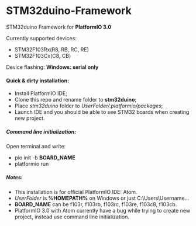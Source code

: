 # STM32duino-Framework
STM32duino Framework for **PlatformIO 3.0**

Currently supported devices: 
* STM32F103Rx(R8, RB, RC, RE)
* STM32F103Cx(C8, CB)

Device flashing: **Windows: serial only**

#### Quick & dirty installation:
* Install PlatformIO IDE;
* Clone this repo and rename folder to **stm32duino**;
* Place _stm32duino_ folder to _UserFolder/.platformio/packages_;
* Launch IDE and you should be able to see STM32 boards when creating new project.

##### Command line initialization:
Open terminal and write:
* pio init -b __BOARD_NAME__
* platformio run

##### **Notes:** 
* This installation is for official PlatformIO IDE: Atom. 
* _UserFolder_ is **%HOMEPATH%** on Windows or just C:\Users\Username...
* __BOARD_NAME__ can be f103r, f103rb, f103rc, f103re, f103c8, f103cb.
* PlatformIO 3.0 with Atom currently have a bug while trying to create new project, instead use command line initialization.
